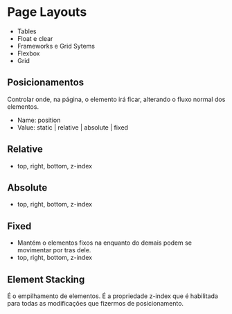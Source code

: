 # Page Layouts

 - Tables
 - Float e clear
 - Frameworks e Grid Sytems
 - Flexbox
 - Grid

## Posicionamentos

Controlar onde, na página, o elemento irá ficar, alterando o fluxo normal dos elementos.

- Name: position
- Value: static | relative | absolute | fixed

## Relative

- top, right, bottom, z-index

## Absolute

- top, right, bottom, z-index

## Fixed

- Mantém o elementos fixos na  enquanto do demais podem se movimentar por tras dele.
- top, right, bottom, z-index 

## Element Stacking

É o empilhamento de elementos. É a propriedade z-index que é habilitada para todas as modificações que fizermos de posicionamento.